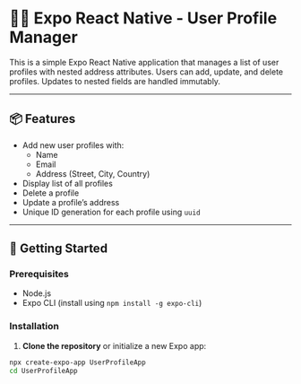 # 🧑‍💼 Expo React Native - User Profile Manager

This is a simple Expo React Native application that manages a list of user profiles with nested address attributes. Users can add, update, and delete profiles. Updates to nested fields are handled immutably.

---

## 📦 Features

- Add new user profiles with:
  - Name
  - Email
  - Address (Street, City, Country)
- Display list of all profiles
- Delete a profile
- Update a profile’s address
- Unique ID generation for each profile using `uuid`

---

## 🚀 Getting Started

### Prerequisites

- Node.js
- Expo CLI (install using `npm install -g expo-cli`)

### Installation

1. **Clone the repository** or initialize a new Expo app:

```bash
npx create-expo-app UserProfileApp
cd UserProfileApp
